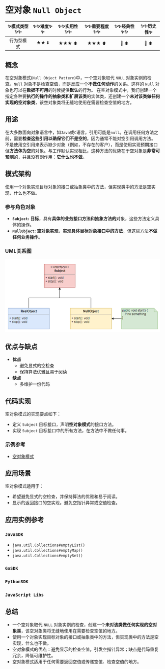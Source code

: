 # 空对象 `Null Object`

| :sparkles:模式类型:sparkles::sparkles:|:sparkles::sparkles:难度:sparkles:  :sparkles: | :sparkles::sparkles:实用性:sparkles::sparkles: | :sparkles::sparkles:重要程度:sparkles::sparkles: |  :sparkles::sparkles:经典性:sparkles::sparkles: | :sparkles::sparkles:历史性:sparkles: |
| :----------------------------------------: | :-----------------------------------------------: | :-------------------------------------------------: | :----------------------------------------------------: | :--------------------------------------------------: | :--------------------------------------: |
|                 行为型模式                           |                ★★ :arrow_down:                 |                  ★★★ :arrow_up:                   |                    ★★★ :arrow_up:                    |              :green_heart:  :arrow_up:               |        :green_heart:  :arrow_up:         |

## 概念
在空对象模式(`Null Object Pattern`)中，一个空对象取代 `NULL` 对象实例的检查。`Null` 对象不是检查空值，而是反应一个**不做任何动作**的关系。这样的 `Null` 对象也可以在**数据不可用**的时候提供**默认**的行为。
在空对象模式中，我们创建一个指定各种要**执行的操作的抽象类和扩展该类**的实体类，还创建一个**未对该类做任何实现的空对象类**，该空对象类将无缝地使用在需要检查空值的地方。

## 用途
在大多数面向对象语言中，如`Java`或`C`语言，引用可能是`null`。在调用任何方法之前，需要**检查这些引用以确保它们不是空的**，因为通常不能对空引用调用方法。
不是使用空引用来表示缺少对象（例如，不存在的客户），而是使用实现预期接口但**方法体为空**的对象。与工作默认实现相比，这种方法的优势在于空对象是**非常可预测**的，并且没有副作用：**它什么也不做**。

## 模式架构
使用一个对象实现目标对象的接口或抽象类中的方法，但实现类中的方法是空实现，什么也不做。


### 参与角色对象

+ **`Subject`: 目标**，具有**具体的业务接口方法和抽象方法的**对象，这些方法定义具体的操作。
+ **`NullObject`: 空对象实现**，**实现具体目标对象接口中的方法**，但这些方法**不做任何业务操作**。

### UML关系图

![1564199431050](../../../.images/1564199431050.png)


## 优点与缺点
+ **优点**
	- 避免显式的空检查
	- 保持算法优雅且易于阅读
+ **缺点**
	- 多维护一份代码

## 代码实现
空对象模式的实现要点如下：
+ 定义 `Subject` 目标接口，声明**空对象模式**的接口方法。
+ 实现 `Subject` 目标接口中的所有方法，在方法中不做任何事。

### 示例参考
+ [空对象模式](./java/io/github/hooj0/nullobject/)

## 应用场景
空对象模式适用于：
+ 希望避免显式的空检查，并保持算法的优雅和易于阅读。
+ 显示的返回接口的空实现，避免空指针异常或空值检查。

## 应用实例参考

### `JavaSDK` 
+ `java.util.Collections#emptyList()`
+ `java.util.Collections#emptyMap()`
+ `java.util.Collections#emptySet()`
	
### `GoSDK`

### `PythonSDK`

### `JavaScript Libs`


## 总结
+ 一个空对象取代 `NULL` 对象实例的检查，创建一个**未对该类做任何实现的空对象类**，该空对象类将无缝地使用在需要检查空值的地方。
+ 使用一个对象实现目标对象的接口或抽象类中的方法，但实现类中的方法是空实现，什么也不做。
+ 空对象模式的优点：避免显示的检查空值，引发空指针异常；缺点是代码重复冗余，降低可维护性。
+ 空对象模式适用于任何需要返回空值或传递空值、检查空值的地方。